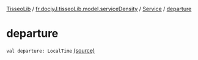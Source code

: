 [TisseoLib](../../index.md) / [fr.docjyJ.tisseoLib.model.serviceDensity](../index.md) / [Service](index.md) / [departure](./departure.md)

# departure

`val departure: LocalTime` [(source)](https://github.com/docjyJ/TisseoLib/tree/master/src/main/kotlin/fr/docjyJ/tisseoLib/model/serviceDensity/Service.kt#L8)